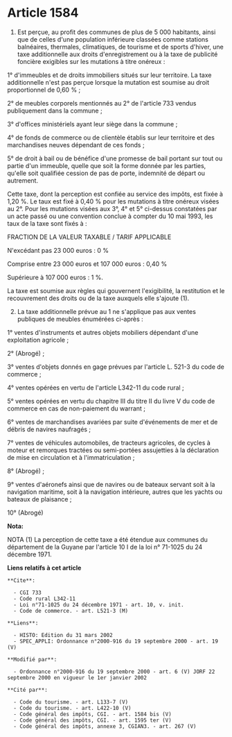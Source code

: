# Article 1584

1. Est perçue, au profit des communes de plus de 5 000 habitants, ainsi que de celles d'une population inférieure classées
comme stations balnéaires, thermales, climatiques, de tourisme et de sports d'hiver, une taxe additionnelle aux droits
d'enregistrement ou à la taxe de publicité foncière exigibles sur les mutations à titre onéreux :

1° d'immeubles et de droits immobiliers situés sur leur territoire. La taxe additionnelle n'est pas perçue lorsque la
mutation est soumise au droit proportionnel de 0,60 % ;

2° de meubles corporels mentionnés au 2° de l'article 733 vendus publiquement dans la commune ;

3° d'offices ministériels ayant leur siège dans la commune ;

4° de fonds de commerce ou de clientèle établis sur leur territoire et des marchandises neuves dépendant de ces fonds ;

5° de droit à bail ou de bénéfice d'une promesse de bail portant sur tout ou partie d'un immeuble, quelle que soit la forme
donnée par les parties, qu'elle soit qualifiée cession de pas de porte, indemnité de départ ou autrement.

Cette taxe, dont la perception est confiée au service des impôts, est fixée à 1,20 %. Le taux est fixé à 0,40 % pour les
mutations à titre onéreux visées au 2°. Pour les mutations visées aux 3°, 4° et 5° ci-dessus constatées par un acte passé ou
une convention conclue à compter du 10 mai 1993, les taux de la taxe sont fixés à :

FRACTION DE LA VALEUR TAXABLE / TARIF APPLICABLE

N'excédant pas 23 000 euros : 0 %

Comprise entre 23 000 euros et 107 000 euros : 0,40 %

Supérieure à 107 000 euros : 1 %.

La taxe est soumise aux règles qui gouvernent l'exigibilité, la restitution et le recouvrement des droits ou de la taxe
auxquels elle s'ajoute (1).

2. La taxe additionnelle prévue au 1 ne s'applique pas aux ventes publiques de meubles énumérées ci-après :

1° ventes d'instruments et autres objets mobiliers dépendant d'une exploitation agricole ;

2° (Abrogé) ;

3° ventes d'objets donnés en gage prévues par l'article L. 521-3 du code de commerce ;

4° ventes opérées en vertu de l'article L342-11 du code rural ;

5° ventes opérées en vertu du chapitre III du titre II du livre V du code de commerce en cas de non-paiement du warrant ;

6° ventes de marchandises avariées par suite d'événements de mer et de débris de navires naufragés ;

7° ventes de véhicules automobiles, de tracteurs agricoles, de cycles à moteur et remorques tractées ou semi-portées
assujetties à la déclaration de mise en circulation et à l'immatriculation ;

8° (Abrogé) ;

9° ventes d'aéronefs ainsi que de navires ou de bateaux servant soit à la navigation maritime, soit à la navigation
intérieure, autres que les yachts ou bateaux de plaisance ;

10° (Abrogé)

**Nota:**

NOTA (1) La perception de cette taxe a été étendue aux communes du département de la Guyane par l'article 10 I de la loi n°
71-1025 du 24 décembre 1971.

**Liens relatifs à cet article**

	**Cite**:

	  - CGI 733
	  - Code rural L342-11
	  - Loi n°71-1025 du 24 décembre 1971 - art. 10, v. init.
	  - Code de commerce. - art. L521-3 (M)

	**Liens**:

	  - HISTO: Edition du 31 mars 2002
	  - SPEC_APPLI: Ordonnance n°2000-916 du 19 septembre 2000 - art. 19 (V)

	**Modifié par**:

	  - Ordonnance n°2000-916 du 19 septembre 2000 - art. 6 (V) JORF 22 septembre 2000 en vigueur le 1er janvier 2002

	**Cité par**:

	  - Code du tourisme. - art. L133-7 (V)
	  - Code du tourisme. - art. L422-10 (V)
	  - Code général des impôts, CGI. - art. 1584 bis (V)
	  - Code général des impôts, CGI. - art. 1595 ter (V)
	  - Code général des impôts, annexe 3, CGIAN3. - art. 267 (V)
